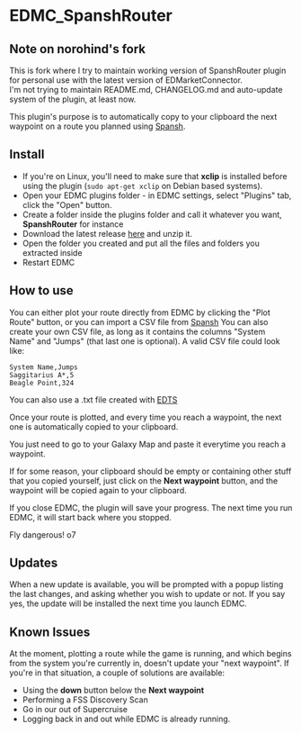# EDMC_SpanshRouter
## Note on norohind's fork
This is fork where I try to maintain working version of SpanshRouter
plugin for personal use with the latest version of EDMarketConnector.  
I'm not trying to maintain README.md, CHANGELOG.md and auto-update system
of the plugin, at least now.

This plugin's purpose is to automatically copy to your clipboard the next waypoint on a route you planned using [Spansh](https://www.spansh.co.uk/plotter).

## Install

- If you're on Linux, you'll need to make sure that **xclip** is installed before using the plugin (`sudo apt-get xclip` on Debian based systems).
- Open your EDMC plugins folder - in EDMC settings, select "Plugins" tab, click the "Open" button.
- Create a folder inside the plugins folder and call it whatever you want, **SpanshRouter** for instance
- Download the latest release [here](https://github.com/CMDR-Kiel42/EDMC_SpanshRouter/releases/latest) and unzip it.
- Open the folder you created and put all the files and folders you extracted inside
- Restart EDMC

## How to use

You can either plot your route directly from EDMC by clicking the "Plot Route" button, or you can import a CSV file from [Spansh](https://www.spansh.co.uk/plotter)
You can also create your own CSV file, as long as it contains the columns "System Name" and "Jumps" (that last one is optional).
A valid CSV file could look like:

```csv
System Name,Jumps
Saggitarius A*,5
Beagle Point,324
```

You can also use a .txt file created with [EDTS](https://bitbucket.org/Esvandiary/edts/wiki/edts)

Once your route is plotted, and every time you reach a waypoint, the next one is automatically copied to your clipboard.

You just need to go to your Galaxy Map and paste it everytime you reach a waypoint.

If for some reason, your clipboard should be empty or containing other stuff that you copied yourself, just click on the **Next waypoint** button, and the waypoint will be copied again to your clipboard.

If you close EDMC, the plugin will save your progress. The next time you run EDMC, it will start back where you stopped.

Fly dangerous! o7

## Updates

When a new update is available, you will be prompted with a popup listing the last changes, and asking whether you wish to update or not. If you say yes, the update will be installed the next time you launch EDMC.

## Known Issues

At the moment, plotting a route while the game is running, and which begins from the system you're currently in, doesn't update your "next waypoint". If you're in that situation, a couple of solutions are available:

- Using the **down** button below the **Next waypoint**
- Performing a FSS Discovery Scan
- Go in our out of Supercruise
- Logging back in and out while EDMC is already running.
